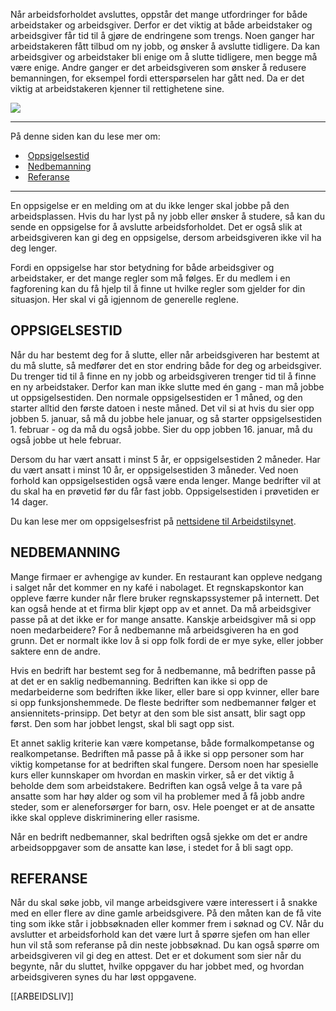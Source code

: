 Når arbeidsforholdet avsluttes, oppstår det mange utfordringer for både arbeidstaker og arbeidsgiver. Derfor er det viktig at både arbeidstaker og arbeidsgiver får tid til å gjøre de endringene som trengs. Noen ganger har arbeidstakeren fått tilbud om ny jobb, og ønsker å avslutte tidligere. Da kan arbeidsgiver og arbeidstaker bli enige om å slutte tidligere, men begge må være enige. Andre ganger er det arbeidsgiveren som ønsker å redusere bemanningen, for eksempel fordi etterspørselen har gått ned. Da er det viktig at arbeidstakeren kjenner til rettighetene sine.

![](https://cdn.kursoria.no/pensum/elements/pensum-for-samfunnskunnskapsproven-_tgyhuk.jpg)

---

På denne siden kan du lese mer om:

-    [Oppsigelsestid](https://app.norskkunnskap.no/pensum/rtehtr/xcx6tc/tgyhuk#oppsigelsestid)
-    [Nedbemanning](https://app.norskkunnskap.no/pensum/rtehtr/xcx6tc/tgyhuk#nedbemanning)
-    [Referanse](https://app.norskkunnskap.no/pensum/rtehtr/xcx6tc/tgyhuk#referanse)

---

En oppsigelse er en melding om at du ikke lenger skal jobbe på den arbeidsplassen. Hvis du har lyst på ny jobb eller ønsker å studere, så kan du sende en oppsigelse for å avslutte arbeidsforholdet. Det er også slik at arbeidsgiveren kan gi deg en oppsigelse, dersom arbeidsgiveren ikke vil ha deg lenger.

Fordi en oppsigelse har stor betydning for både arbeidsgiver og arbeidstaker, er det mange regler som må følges. Er du medlem i en fagforening kan du få hjelp til å finne ut hvilke regler som gjelder for din situasjon. Her skal vi gå igjennom de generelle reglene.

## OPPSIGELSESTID

Når du har bestemt deg for å slutte, eller når arbeidsgiveren har bestemt at du må slutte, så medfører det en stor endring både for deg og arbeidsgiver. Du trenger tid til å finne en ny jobb og arbeidsgiveren trenger tid til å finne en ny arbeidstaker. Derfor kan man ikke slutte med én gang - man må jobbe ut oppsigelsestiden. Den normale oppsigelsestiden er 1 måned, og den starter alltid den første datoen i neste måned. Det vil si at hvis du sier opp jobben 5. januar, så må du jobbe hele januar, og så starter oppsigelsestiden 1. februar - og da må du også jobbe. Sier du opp jobben 16. januar, må du også jobbe ut hele februar. 

Dersom du har vært ansatt i minst 5 år, er oppsigelsestiden 2 måneder. Har du vært ansatt i minst 10 år, er oppsigelsestiden 3 måneder. Ved noen forhold kan oppsigelsestiden også være enda lenger. Mange bedrifter vil at du skal ha en prøvetid før du får fast jobb. Oppsigelsestiden i prøvetiden er 14 dager.

Du kan lese mer om oppsigelsesfrist på [nettsidene til Arbeidstilsynet](https://www.arbeidstilsynet.no/arbeidsforhold/oppsigelse/).

## NEDBEMANNING

Mange firmaer er avhengige av kunder. En restaurant kan oppleve nedgang i salget når det kommer en ny kafé i nabolaget. Et regnskapskontor kan oppleve færre kunder når flere bruker regnskapssystemer på internett. Det kan også hende at et firma blir kjøpt opp av et annet. Da må arbeidsgiver passe på at det ikke er for mange ansatte. Kanskje arbeidsgiver må si opp noen medarbeidere? For å nedbemanne må arbeidsgiveren ha en god grunn. Det er normalt ikke lov å si opp folk fordi de er mye syke, eller jobber saktere enn de andre. 

Hvis en bedrift har bestemt seg for å nedbemanne, må bedriften passe på at det er en saklig nedbemanning. Bedriften kan ikke si opp de medarbeiderne som bedriften ikke liker, eller bare si opp kvinner, eller bare si opp funksjonshemmede. De fleste bedrifter som nedbemanner følger et ansiennitets-prinsipp. Det betyr at den som ble sist ansatt, blir sagt opp først. Den som har jobbet lengst, skal bli sagt opp sist. 

Et annet saklig kriterie kan være kompetanse, både formalkompetanse og realkompetanse. Bedriften må passe på å ikke si opp personer som har viktig kompetanse for at bedriften skal fungere. Dersom noen har spesielle kurs eller kunnskaper om hvordan en maskin virker, så er det viktig å beholde dem som arbeidstakere. Bedriften kan også velge å ta vare på ansatte som har høy alder og som vil ha problemer med å få jobb andre steder, som er aleneforsørger for barn, osv. Hele poenget er at de ansatte ikke skal oppleve diskriminering eller rasisme. 

Når en bedrift nedbemanner, skal bedriften også sjekke om det er andre arbeidsoppgaver som de ansatte kan løse, i stedet for å bli sagt opp. 

## REFERANSE

Når du skal søke jobb, vil mange arbeidsgivere være interessert i å snakke med en eller flere av dine gamle arbeidsgivere. På den måten kan de få vite ting som ikke står i jobbsøknaden eller kommer frem i søknad og CV. Når du avslutter et arbeidsforhold kan det være lurt å spørre sjefen om han eller hun vil stå som referanse på din neste jobbsøknad. Du kan også spørre om arbeidsgiveren vil gi deg en attest. Det er et dokument som sier når du begynte, når du sluttet, hvilke oppgaver du har jobbet med, og hvordan arbeidsgiveren synes du har løst oppgavene.


[[ARBEIDSLIV]]